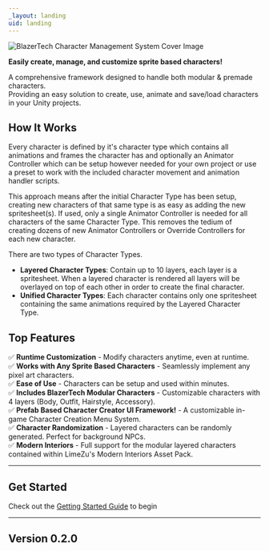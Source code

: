 ```yaml
---
_layout: landing
uid: landing
---
```


![BlazerTech Character Management System Cover Image](~/images/logos/blazertech-character-management-system-logo.png)

**Easily create, manage, and customize sprite based characters!**

A comprehensive framework designed to handle both modular & premade characters.  
Providing an easy solution to create, use, animate and save/load characters in your Unity projects.

## How It Works

Every character is defined by it's character type which contains all animations and frames the character has and optionally an Animator Controller which can be setup however needed for your own project or use a preset to work with the included character movement and animation handler scripts.

This approach means after the initial Character Type has been setup, creating new characters of that same type is as easy as adding the new spritesheet(s). If used, only a single Animator Controller is needed for all characters of the same Character Type. This removes the tedium of creating dozens of new Animator Controllers or Override Controllers for each new character.

There are two types of Character Types.
- **Layered Character Types**: Contain up to 10 layers, each layer is a spritesheet. When a layered character is rendered all layers will be overlayed on top of each other in order to create the final character.
- **Unified Character Types**: Each character contains only one spritesheet containing the same animations required by the Layered Character Type.

## Top Features
✅ **Runtime Customization** - Modify characters anytime, even at runtime.  
✅ **Works with Any Sprite Based Characters** - Seamlessly implement any pixel art characters.  
✅ **Ease of Use** - Characters can be setup and used within minutes.  
✅ **Includes BlazerTech Modular Characters** - Customizable characters with 4 layers (Body, Outfit, Hairstyle, Accessory).  
✅ **Prefab Based Character Creator UI Framework!** - A customizable in-game Character Creation Menu System.  
✅ **Character Randomization** - Layered characters can be randomly generated. Perfect for background NPCs.  
✅ **Modern Interiors** - Full support for the modular layered characters contained within LimeZu's Modern Interiors Asset Pack.  

---

## Get Started
Check out the [Getting Started Guide](<xref:basic-concepts>) to begin

---

## Version 0.2.0